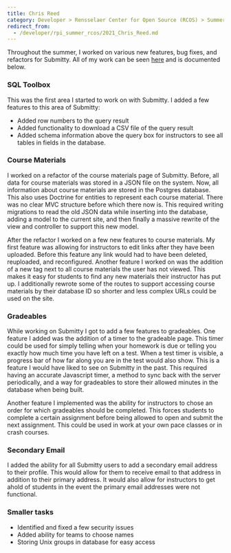 ```yaml
---
title: Chris Reed
category: Developer > Rensselaer Center for Open Source (RCOS) > Summer 2021
redirect_from:
  - /developer/rpi_summer_rcos/2021_Chris_Reed.md
---
```


Throughout the summer, I worked on various new features, bug fixes, and refactors for Submitty. All of my work can be seen
[here](https://github.com/Submitty/Submitty/commits?author=cjreed121) and is documented below.

### SQL Toolbox

This was the first area I started to work on with Submitty. I added a few features to this area of Submitty:

- Added row numbers to the query result
- Added functionality to download a CSV file of the query result
- Added schema information above the query box for instructors to see all tables in fields in the database.

### Course Materials

I worked on a refactor of the course materials page of Submitty. Before, all data for course materials was stored in a JSON file on the system.
Now, all information about course materials are stored in the Postgres database. This also uses Doctrine for entities to represent each course
material. There was no clear MVC structure before which there now is. This required writing migrations to read the old JSON data while inserting
into the database, adding a model to the current site, and then finally a massive rewrite of the view and controller to support this new model.

After the refactor I worked on a few new features to course materials. My first feature was allowing for instructors to edit links after they
have been uploaded. Before this feature any link would had to have been deleted, reuploaded, and reconfigured. Another feature I worked on was
the addition of a new tag next to all course materials the user has not viewed. This makes it easy for students to find any new materials their
instructor has put up. I additionally rewrote some of the routes to support accessing course materials by their database ID so shorter and less
complex URLs could be used on the site.

### Gradeables

While working on Submitty I got to add a few features to gradeables. One feature I added was the addition of a timer to the gradeable page.
This timer could be used for simply telling when your homework is due or telling you exactly how much time you have left on a test. When a test
timer is visible, a progress bar of how far along you are in the test would also show. This is a feature I would have liked to see on Submitty
in the past. This required having an accurate Javascript timer, a method to sync back with the server periodically, and a way for gradeables to
store their allowed minutes in the database when being built.

Another feature I implemented was the ability for instructors to chose an order for which gradeables should be completed. This forces students 
to complete a certain assignment before being allowed to open and submit the next assignment. This could be used in work at your own pace classes
or in crash courses.

### Secondary Email

I added the ability for all Submitty users to add a secondary email address to their profile. This would allow for them to receive email to that
address in addition to their primary address. It would also allow for instructors to get ahold of students in the event the primary email
addresses were not functional.

### Smaller tasks

- Identified and fixed a few security issues
- Added ability for teams to choose names
- Storing Unix groups in database for easy access